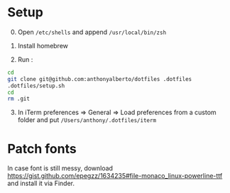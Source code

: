 # Setup

0. Open `/etc/shells` and append `/usr/local/bin/zsh`

1. Install homebrew

2. Run :

  ```sh
  cd
  git clone git@github.com:anthonyalberto/dotfiles .dotfiles
  .dotfiles/setup.sh
  cd
  rm .git
  ```

3. In iTerm preferences => General => Load preferences from a custom folder and put `/Users/anthony/.dotfiles/iterm`


# Patch fonts

In case font is still messy, download https://gist.github.com/epegzz/1634235#file-monaco_linux-powerline-ttf and install it via Finder.
